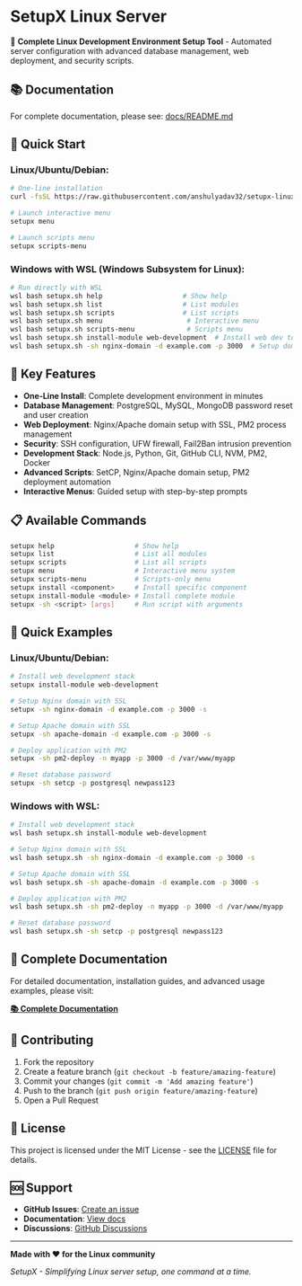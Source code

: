 # SetupX Linux Server

🚀 **Complete Linux Development Environment Setup Tool** - Automated server configuration with advanced database management, web deployment, and security scripts.

## 📚 Documentation

For complete documentation, please see: [docs/README.md](docs/README.md)

## 🚀 Quick Start

### Linux/Ubuntu/Debian:
```bash
# One-line installation
curl -fsSL https://raw.githubusercontent.com/anshulyadav32/setupx-linux-server/master/install.sh | bash

# Launch interactive menu
setupx menu

# Launch scripts menu
setupx scripts-menu
```

### Windows with WSL (Windows Subsystem for Linux):
```bash
# Run directly with WSL
wsl bash setupx.sh help                    # Show help
wsl bash setupx.sh list                    # List modules
wsl bash setupx.sh scripts                 # List scripts
wsl bash setupx.sh menu                     # Interactive menu
wsl bash setupx.sh scripts-menu             # Scripts menu
wsl bash setupx.sh install-module web-development  # Install web dev tools
wsl bash setupx.sh -sh nginx-domain -d example.com -p 3000  # Setup domain
```

## 🌟 Key Features

- **One-Line Install**: Complete development environment in minutes
- **Database Management**: PostgreSQL, MySQL, MongoDB password reset and user creation
- **Web Deployment**: Nginx/Apache domain setup with SSL, PM2 process management
- **Security**: SSH configuration, UFW firewall, Fail2Ban intrusion prevention
- **Development Stack**: Node.js, Python, Git, GitHub CLI, NVM, PM2, Docker
- **Advanced Scripts**: SetCP, Nginx/Apache domain setup, PM2 deployment automation
- **Interactive Menus**: Guided setup with step-by-step prompts

## 📋 Available Commands

```bash
setupx help                    # Show help
setupx list                    # List all modules
setupx scripts                 # List all scripts
setupx menu                    # Interactive menu system
setupx scripts-menu            # Scripts-only menu
setupx install <component>     # Install specific component
setupx install-module <module> # Install complete module
setupx -sh <script> [args]     # Run script with arguments
```

## 🎯 Quick Examples

### Linux/Ubuntu/Debian:
```bash
# Install web development stack
setupx install-module web-development

# Setup Nginx domain with SSL
setupx -sh nginx-domain -d example.com -p 3000 -s

# Setup Apache domain with SSL
setupx -sh apache-domain -d example.com -p 3000 -s

# Deploy application with PM2
setupx -sh pm2-deploy -n myapp -p 3000 -d /var/www/myapp

# Reset database password
setupx -sh setcp -p postgresql newpass123
```

### Windows with WSL:
```bash
# Install web development stack
wsl bash setupx.sh install-module web-development

# Setup Nginx domain with SSL
wsl bash setupx.sh -sh nginx-domain -d example.com -p 3000 -s

# Setup Apache domain with SSL
wsl bash setupx.sh -sh apache-domain -d example.com -p 3000 -s

# Deploy application with PM2
wsl bash setupx.sh -sh pm2-deploy -n myapp -p 3000 -d /var/www/myapp

# Reset database password
wsl bash setupx.sh -sh setcp -p postgresql newpass123
```

## 📖 Complete Documentation

For detailed documentation, installation guides, and advanced usage examples, please visit:

**[📚 Complete Documentation](docs/README.md)**

## 🤝 Contributing

1. Fork the repository
2. Create a feature branch (`git checkout -b feature/amazing-feature`)
3. Commit your changes (`git commit -m 'Add amazing feature'`)
4. Push to the branch (`git push origin feature/amazing-feature`)
5. Open a Pull Request

## 📄 License

This project is licensed under the MIT License - see the [LICENSE](LICENSE) file for details.

## 🆘 Support

- **GitHub Issues**: [Create an issue](https://github.com/anshulyadav32/setupx-linux-server/issues)
- **Documentation**: [View docs](docs/README.md)
- **Discussions**: [GitHub Discussions](https://github.com/anshulyadav32/setupx-linux-server/discussions)

---

**Made with ❤️ for the Linux community**

*SetupX - Simplifying Linux server setup, one command at a time.*
